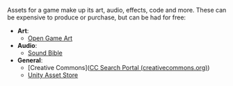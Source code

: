 Assets for a game make up its art, audio, effects, code and more. These can be expensive to produce or purchase, but can be had for free:

- **Art**:
	- [Open Game Art](http://opengameart.org)
- **Audio**:
	- [Sound Bible](http://soundbible.com)
- **General**:
	- [Creative Commons]([CC Search Portal (creativecommons.org)](https://search.creativecommons.org/))
	- [Unity Asset Store](https://www.assetstore.unity3d.com)